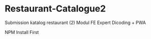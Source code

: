 # Restaurant-Catalogue2
Submission katalog restaurant (2) Modul FE Expert Dicoding + PWA


NPM Install First
